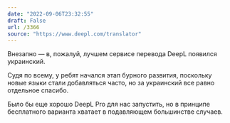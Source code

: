 ```yaml
---
date: "2022-09-06T23:32:55"
draft: False
url: /3366
source: "https://www.deepl.com/translator"
---
```


Внезапно — в, пожалуй, лучшем сервисе перевода DeepL появился украинский. 

Судя по всему, у ребят начался этап бурного развития, поскольку новые языки стали добавляться часто, но за украинский все равно отдельное спасибо.

Было бы еще хорошо DeepL Pro для нас запустить, но в принципе бесплатного варианта хватает в подавляющем большинстве случаев.
